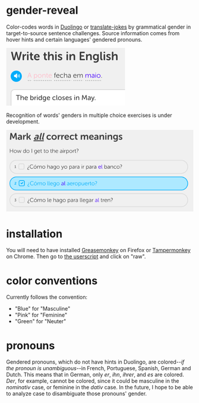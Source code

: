 # gender-reveal
Color-codes words in [Duolingo](http://www.duolingo.com/) or [translate-jokes](https://github.com/jimdc/translate-jokes) by grammatical gender in target-to-source sentence challenges. Source information comes from hover hints and certain languages' gendered pronouns.

![Portuguese example](example.png)

Recognition of words' genders in multiple choice exercises is under development.

![Spanish example](multiplechoice.png)

# installation
You will need to have installed [Greasemonkey](https://addons.mozilla.org/en-US/firefox/addon/greasemonkey/) on Firefox or [Tampermonkey](https://chrome.google.com/webstore/detail/tampermonkey/dhdgffkkebhmkfjojejmpbldmpobfkfo?hl=en) on Chrome. Then go to [the userscript](gender-reveal.user.js) and click on "raw".

# color conventions
Currently follows the convention:
* "Blue" for "Masculine"
* "Pink" for "Feminine"
* "Green" for "Neuter"

# pronouns
Gendered pronouns, which do not have hints in Duolingo, are colored--*if the pronoun is unambiguous*--in French, Portuguese, Spanish, German and Dutch. This means that in German, only *er*, *ihn*, *ihrer*, and *es* are colored. *Der*, for example, cannot be colored, since it could be masculine in the *nominativ* case, or feminine in the *dativ* case. In the future, I hope to be able to analyze case to disambiguate those pronouns' gender. 

